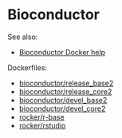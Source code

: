 # Bioconductor

See also:

- [Bioconductor Docker help](https://www.bioconductor.org/help/docker/)

Dockerfiles:

- [bioconductor/release_base2](https://github.com/Bioconductor/bioc_docker/blob/master/out/release_base/Dockerfile)
- [bioconductor/release_core2](https://github.com/Bioconductor/bioc_docker/blob/master/out/release_core/Dockerfile)
- [bioconductor/devel_base2](https://github.com/Bioconductor/bioc_docker/blob/master/out/devel_base/Dockerfile)
- [bioconductor/devel_core2](https://github.com/Bioconductor/bioc_docker/blob/master/out/devel_core/Dockerfile)
- [rocker/r-base](https://github.com/rocker-org/rocker/blob/master/r-base/Dockerfile)
- [rocker/rstudio](https://hub.docker.com/r/rocker/rstudio/dockerfile)
